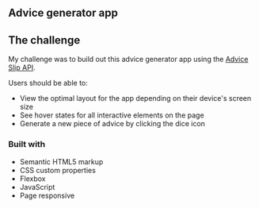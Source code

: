 ## Advice generator app

## The challenge

My challenge was to build out this advice generator app using the [Advice Slip API](https://api.adviceslip.com).

Users should be able to:

- View the optimal layout for the app depending on their device's screen size
- See hover states for all interactive elements on the page
- Generate a new piece of advice by clicking the dice icon

### Built with

- Semantic HTML5 markup
- CSS custom properties
- Flexbox
- JavaScript
- Page responsive
